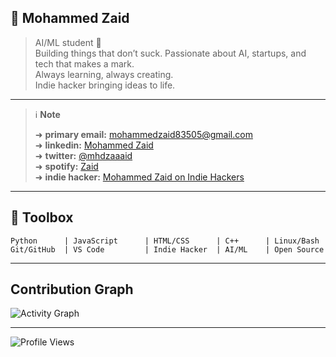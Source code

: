 <!-- Mohammed Zaid - AI/ML Student 🚀 -->

## 👤 Mohammed Zaid

> AI/ML student 🚀  
> Building things that don’t suck. Passionate about AI, startups, and tech that makes a mark.  
> Always learning, always creating.  
> Indie hacker bringing ideas to life.

---

> ℹ️ **Note**
>
> ➜ **primary email:** [mohammedzaid83505@gmail.com](mailto:mohammedzaid83505@gmail.com)  
> ➜ **linkedin:** [Mohammed Zaid](https://www.linkedin.com/in/mohammed-zaid-823a20240/)  
> ➜ **twitter:** [@mhdzaaaid](https://twitter.com/mhdzaaaid)  
> ➜ **spotify:** [Zaid](https://open.spotify.com/user/31d3y5zjo3f6lqz2rw2r5qah5c3a)  
> ➜ **indie hacker:** [Mohammed Zaid on Indie Hackers](https://www.indiehackers.com/) <!-- Replace if you have a direct profile link -->

---

## 🧰 Toolbox

```text
Python      | JavaScript      | HTML/CSS      | C++      | Linux/Bash
Git/GitHub  | VS Code         | Indie Hacker  | AI/ML    | Open Source
```

---

## Contribution Graph
![Activity Graph](https://github-readme-activity-graph.vercel.app/graph?username=MohammedZaid-AI&theme=react-dark&hide_border=true&area=true)

---

<p align="left">
  <img src="https://komarev.com/ghpvc/?username=MohammedZaid-AI&label=Profile%20views&color=0e75b6&style=flat" alt="Profile Views"/>
</p>
